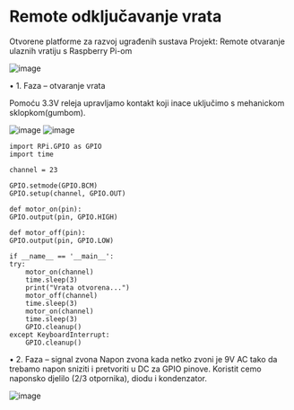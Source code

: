 # Remote odključavanje vrata

Otvorene platforme za razvoj ugrađenih sustava Projekt: 
Remote otvaranje ulaznih vratiju s Raspberry Pi-om

![image](https://github.com/user-attachments/assets/c4b73bd2-0914-4b40-bf5a-54e53a702134)


•	1. Faza – otvaranje vrata

   Pomoću 3.3V releja upravljamo kontakt koji inace uključimo s mehanickom sklopkom(gumbom).

![image](https://user-images.githubusercontent.com/35042255/168378504-a68fd1f9-d987-47b4-a5ab-bed1d0f43163.png)
![image](https://user-images.githubusercontent.com/35042255/168376734-970e60ee-12f4-4c31-ba71-1126ffc8f6f7.png)

    import RPi.GPIO as GPIO
    import time

    channel = 23

    GPIO.setmode(GPIO.BCM)
    GPIO.setup(channel, GPIO.OUT)

    def motor_on(pin):
    GPIO.output(pin, GPIO.HIGH)

    def motor_off(pin):
    GPIO.output(pin, GPIO.LOW)

    if __name__ == '__main__':
    try:
        motor_on(channel)
        time.sleep(3)
        print("Vrata otvorena...")
        motor_off(channel)
        time.sleep(3)
        motor_on(channel)
        time.sleep(3)
        GPIO.cleanup()
    except KeyboardInterrupt:
        GPIO.cleanup()
       
       
•	2. Faza – signal zvona
Napon zvona kada netko zvoni je 9V AC tako da trebamo napon sniziti i pretvoriti u DC za GPIO pinove.
Koristit cemo naponsko djelilo (2/3 otpornika), diodu i kondenzator.

![image](https://user-images.githubusercontent.com/35042255/168377283-08246aa6-0375-4ab6-853a-3120cd7382c3.png)



